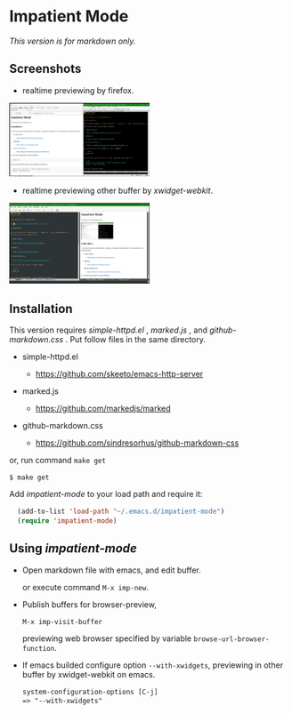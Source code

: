 Impatient Mode
==============

_This version is for markdown only._

## Screenshots

 * realtime previewing by firefox.

 [<img src="https://raw.githubusercontent.com/tkita/impatient-mode/screenshots/firefox.jpg" width="50%">](https://raw.githubusercontent.com/tkita/impatient-mode/screenshots/firefox.jpg)

 * realtime previewing other buffer by _xwidget-webkit_.

 [<img src="https://raw.githubusercontent.com/tkita/impatient-mode/screenshots/xwidget.jpg" width="50%">](https://raw.githubusercontent.com/tkita/impatient-mode/screenshots/xwidget.jpg)

## Installation

This version requires _simple-httpd.el_ , _marked.js_ , and _github-markdown.css_ .
Put follow files in the same directory.

- simple-httpd.el

  * https://github.com/skeeto/emacs-http-server

- marked.js

  * https://github.com/markedjs/marked

- github-markdown.css

  * https://github.com/sindresorhus/github-markdown-css

or, run command `make get`

```shell
$ make get
```

Add _impatient-mode_ to your load path and require it:

```lisp
  (add-to-list 'load-path "~/.emacs.d/impatient-mode")
  (require 'impatient-mode)
```

## Using _impatient-mode_

* Open markdown file with emacs, and edit buffer.

  or execute command `M-x imp-new`.

* Publish buffers for browser-preview,

  ```
  M-x imp-visit-buffer
  ```

  previewing web browser specified by variable `browse-url-browser-function`.

* If emacs builded configure option `--with-xwidgets`, previewing in other buffer by xwidget-webkit on emacs.

  ```
  system-configuration-options [C-j]
  => "--with-xwidgets"
  ```
